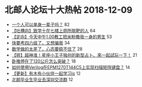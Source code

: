 # 北邮人论坛十大热帖 2018-12-09

- [一个人可以单身一辈子吗？](https://bbs.byr.cn/article/Feeling/3091909) 82
- [【吐槽向】致学十在七楼上厕所脱靶的人](https://bbs.byr.cn/article/Talking/6079742) 64
- [【定向】今天中午1.00教工把米粉撒我一身的男生](https://bbs.byr.cn/article/Friends/1902751) 53
- [快要考四六级了，又想骗我](https://bbs.byr.cn/article/Picture/3231160) 34
- [数学做的太差了，心态要稳不住了](https://bbs.byr.cn/article/AimGraduate/1153623) 28
- [【转】超神准！星座小王子独创的新型占卜、來一起試玩一下！](https://bbs.byr.cn/article/Constellations/326533) 21
- [卧推停在了120公斤怎么突破？](https://bbs.byr.cn/article/Gymnasium/111315) 18
- [如何使用Verilog在EPM1270T144C5上实现扫描矩阵键盘？](https://bbs.byr.cn/article/Circuit/27219) 14
- [【更新】有木有小伙伴一起学习js](https://bbs.byr.cn/article/JavaScript/4450) 12
- [北邮毕业生毕业去深圳交流群](https://bbs.byr.cn/article/Job/2009226) 12


